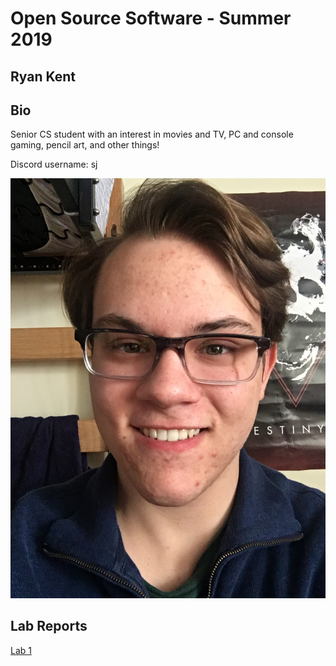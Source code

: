 # Open Source Software - Summer 2019
## Ryan Kent

## Bio
Senior CS student with an interest in movies and TV, PC and console gaming, pencil art, and other things!

Discord username: sj

![Me](/labs/lab-01/images/self.JPG)

## Lab Reports
[Lab 1](labs/lab-01/report.md)